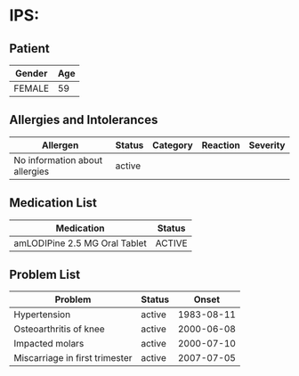 # IPS:

## Patient

|Gender|Age|
|---|---|
|FEMALE|59|

## Allergies and Intolerances

|Allergen|Status|Category|Reaction|Severity|
|---|---|---|---|---|
|No information about allergies|active||||

## Medication List

|Medication|Status|
|---|---|
|amLODIPine 2.5 MG Oral Tablet|ACTIVE|

## Problem List

|Problem|Status|Onset|
|---|---|---|
|Hypertension|active|1983-08-11|
|Osteoarthritis of knee|active|2000-06-08|
|Impacted molars|active|2000-07-10|
|Miscarriage in first trimester|active|2007-07-05|
